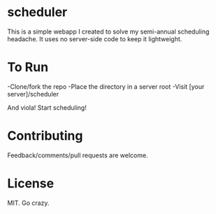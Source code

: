scheduler
=========

This is a simple webapp I created to solve my semi-annual scheduling headache. It uses no server-side code to keep it lightweight.

To Run
=========

-Clone/fork the repo 
-Place the directory in a server root
-Visit [your server]/scheduler

And viola! Start scheduling!

Contributing
=========
Feedback/comments/pull requests are welcome.

License
=========
MIT. Go crazy.
